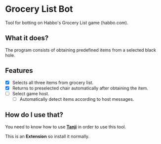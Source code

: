 # Grocery List Bot
Tool for botting on Habbo's Grocery List game (habbo.com).

## What it does?
The program consists of obtaining predefined items from a selected black hole.

## Features
- [x] Selects all three items from grocery list.
- [x] Returns to preselected chair automatically after obtaining the item.
- [ ] Select game host.
  - [ ] Automatically detect items according to host messages.

## How do I use that?
You need to know how to use **[Tanji](ArachisH/Tanji)** in order to use this tool.

This is an **Extension** so install it normally.
